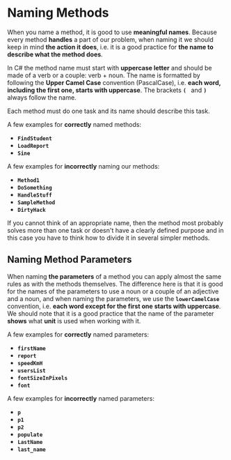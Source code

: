 # Naming Methods

When you name a method, it is good to use **meaningful names**. Because every method **handles** a part of our problem, when naming it we should keep in mind **the action it does**, i.e. it is a good practice for **the name to describe what the method does**.

In C# the method name must start with **uppercase letter** and should be made of a verb or a couple: verb + noun. The name is formatted by following the **Upper Camel Case** convention (PascalCase), i.e. **each word, including the first one, starts with uppercase**.  The brackets **`( `** and **`)`** always follow the name. 

Each method must do one task and its name should describe this task. 

A few examples for **correctly** named methods:
  * **`FindStudent`**
  * **`LoadReport`**
  * **`Sine`**

A few examples for **incorrectly** naming our methods:
  * **`Method1`**
  * **`DoSomething`**
  * **`HandleStuff`**
  * **`SampleMethod`**
  * **`DirtyHack`**

If you cannot think of an appropriate name, then the method most probably solves more than one task or doesn't have a clearly defined purpose and in this case you have to think how to divide it in several simpler methods.

## Naming Method Parameters 

When naming **the parameters** of a method you can apply almost the same rules as with the methods themselves. The difference here is that it is good for the names of the parameters to use a noun or a couple of an adjective and a noun, and when naming the parameters, we use the **`lowerCamelCase`** convention, i.e. **each word except for the first one starts with uppercase**. We should note that it is a good practice that the name of the parameter **shows** what **unit** is used when working with it.

A few examples for **correctly** named parameters:
* **`firstName`**
*	**`report`**
*	**`speedKmH`**
*	**`usersList`**
*	**`fontSizeInPixels`**
*	**`font`**

A few examples for **incorrectly** named parameters:
*	**`p`**
*	**`p1`**
*	**`p2`**
* **`populate`**
* **`LastName`**
* **`last_name`**
